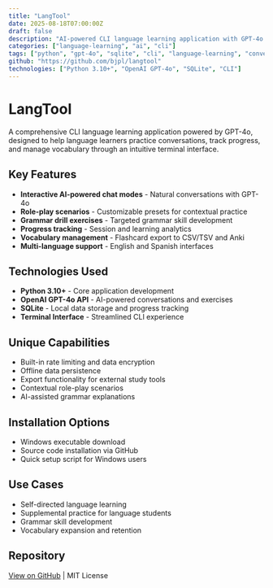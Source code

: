 ```yaml
---
title: "LangTool"
date: 2025-08-18T07:00:00Z
draft: false
description: "AI-powered CLI language learning application with GPT-4o integration"
categories: ["language-learning", "ai", "cli"]
tags: ["python", "gpt-4o", "sqlite", "cli", "language-learning", "conversations"]
github: "https://github.com/bjpl/langtool"
technologies: ["Python 3.10+", "OpenAI GPT-4o", "SQLite", "CLI"]
---
```


# LangTool

A comprehensive CLI language learning application powered by GPT-4o, designed to help language learners practice conversations, track progress, and manage vocabulary through an intuitive terminal interface.

## Key Features

- **Interactive AI-powered chat modes** - Natural conversations with GPT-4o
- **Role-play scenarios** - Customizable presets for contextual practice
- **Grammar drill exercises** - Targeted grammar skill development
- **Progress tracking** - Session and learning analytics
- **Vocabulary management** - Flashcard export to CSV/TSV and Anki
- **Multi-language support** - English and Spanish interfaces

## Technologies Used

- **Python 3.10+** - Core application development
- **OpenAI GPT-4o API** - AI-powered conversations and exercises
- **SQLite** - Local data storage and progress tracking
- **Terminal Interface** - Streamlined CLI experience

## Unique Capabilities

- Built-in rate limiting and data encryption
- Offline data persistence
- Export functionality for external study tools
- Contextual role-play scenarios
- AI-assisted grammar explanations

## Installation Options

- Windows executable download
- Source code installation via GitHub
- Quick setup script for Windows users

## Use Cases

- Self-directed language learning
- Supplemental practice for language students
- Grammar skill development
- Vocabulary expansion and retention

## Repository

[View on GitHub](https://github.com/bjpl/langtool) | MIT License